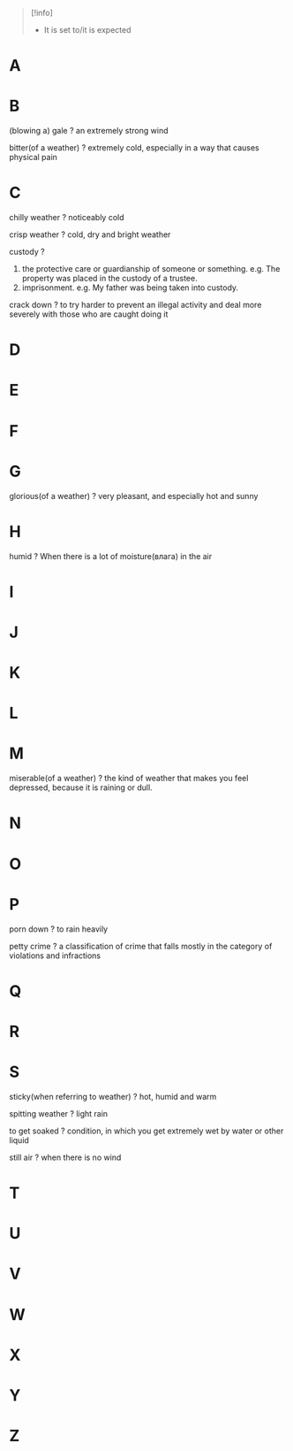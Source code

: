 
>[!info]
> - It is set to/it is expected


# A
# B

(blowing a) gale
?
an extremely strong wind

bitter(of a weather)
?
extremely cold, especially in a way that causes physical pain


# C

chilly weather
?
noticeably cold

crisp weather
?
cold, dry and bright weather

custody
?
1. the protective care or guardianship of someone or something.
   e.g. The property was placed in the custody of a trustee.
2. imprisonment.
   e.g. My father was being taken into custody.

crack down
?
​to try harder to prevent an illegal activity and deal more severely with those who are caught doing it

# D
# E
# F
# G

glorious(of a weather)
?
very pleasant, and especially hot and sunny

# H

humid
?
When there is a lot of moisture(влага) in the air

# I
# J
# K
# L
# M

miserable(of a weather)
?
the kind of weather that makes you feel depressed, because it is raining or dull.

# N 
# O
# P

porn down
?
to rain heavily

petty crime
?
a classification of crime that falls mostly in the category of violations and infractions

# Q
# R
# S

sticky(when referring to weather)
?
hot, humid and warm

spitting weather
?
light rain

to get soaked
?
condition, in which you get extremely wet by water or other liquid

still air
?
when there is no wind



# T
# U
# V
# W
# X
# Y
# Z

